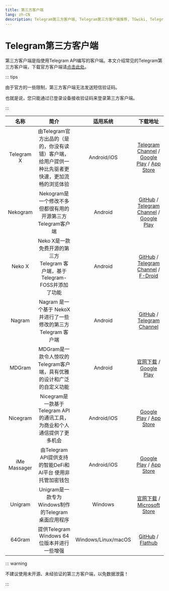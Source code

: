 ```yaml
---
title: 第三方客户端
lang: zh-CN
description: Telegram第三方客户端, Telegram第三方客户端推荐, TGwiki, Telegram知识库
---
```


# Telegram第三方客户端

第三方客户端是指使用Telegram API编写的客户端。本文介绍常见的Telegram第三方客户端，下载官方客户端请[点击此处](https://telegram.org/apps)。

::: tips

由于官方的一些限制，第三方客户端无法发送短信验证码。

也就是说，您只能通过已登录设备接收验证码来登录第三方客户端。

:::

|     名称     |                             简介                             |      适用系统       |                           下载地址                           |
| :----------: | :----------------------------------------------------------: | :-----------------: | :----------------------------------------------------------: |
|  Telegram X  | 由Telegram官方出品的（是的，你没有读错）客户端，给用户提供一种比先驱者更快速，更加流畅的浏览体验 |     Android/iOS     | [Telegram Channel](https://t.me/tgx_log) / [Google Play](https://play.google.com/store/apps/details?id=org.thunderdog.challegram) / [App Store](https://itunes.apple.com/us/app/telegram-x/id898228810) |
|   Nekogram   |  Nekogram是一个修改不多但都很有用的开源第三方Telegram客户端  |       Android       | [GitHub](https://github.com/Nekogram/Nekogram/releases) / [Telegram Channel](https://t.me/NekogramAPKs) / [Google Play](https://play.google.com/store/apps/details?id=tw.nekomimi.nekogram) |
|    Neko X    | Neko X是一款免费开源的第三方 Telegram 客户端，基于Telegram-FOSS并添加了功能 |       Android       | [GitHub](https://github.com/NekoX-Dev/NekoX/releases) / [Telegram Channel](https://t.me/NekoXAPKs) / [F-Droid](https://f-droid.org/packages/nekox.messenger/) |
|    Nagram    | Nagram 是一个基于 NekoX 并进行了一些修改的第三方 Telegram 客户端 |       Android       | [GitHub](https://github.com/NextAlone/Nagram/releases) / [Telegram Channel](https://t.me/nagram_channel) |
|    MDGram    | MDGram是一款令人惊叹的Telegram客户端，具有优雅的设计和广泛的自定义功能 |       Android       | [官网下载](https://mdgram.org/mdgram-download/) / [Google Play](https://play.google.com/store/apps/details?id=org.telegram.mdgram) |
|   Nicegram   | Nicegram是一款基于Telegram API的通讯工具，为商业和个人通信提供了更多机会 |     Android/iOS     | [Google Play](https://play.google.com/store/apps/details?id=app.nicegram) / [App Store](https://apps.apple.com/us/app/nicegram-ai-chat-for-telegram/id1608870673) |
| iMe Massager | 由Telegram API提供支持的智能DeFi和AI平台 使用非托管加密钱包  |     Android/iOS     | [Google Play](https://play.google.com/store/apps/details?id=com.iMe.android) / [App Store](https://apps.apple.com/us/app/ime-messenger-crypto-wallet/id1450480822) |
|   Unigram    |     Unigram是一款专为Windows制作的Telegram 桌面应用程序      |       Windows       | [官网下载](https://unigramdev.github.io/) / [Microsoft Store](https://apps.microsoft.com/detail/9N97ZCKPD60Q) |
|    64Gram    |         提供Telegram Windows 64位版本并进行一些增强          | Windows/Linux/macOS | [GitHub](https://github.com/TDesktop-x64/tdesktop/releases) / [Flathub](https://flathub.org/apps/io.github.tdesktop_x64.TDesktop) |

::: warning

不建议使用未开源、未经验证的第三方客户端，以免数据泄露！

:::
